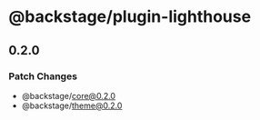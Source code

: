 # @backstage/plugin-lighthouse

## 0.2.0
### Patch Changes

  - @backstage/core@0.2.0
  - @backstage/theme@0.2.0
